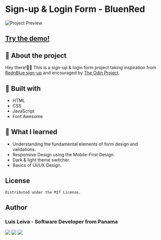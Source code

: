 # Sign-up & Login Form - BluenRed

![Project Preview](img/luislev.github.io_sign-up-form-bluenred.png)

## [Try the demo!](https://leivadev.github.io/sign-up-form-bluenred/)

## 📃 About the project

Hey there!👋🏼 This is a sign-up & login form project taking inspiration from [RednBlue sign-up](https://portal.rednbluepty.com/registrate) and encouraged by [The Odin Project](https://www.theodinproject.com/lessons/node-path-intermediate-html-and-css-sign-up-form).

## 🔧 Built with

- HTML
- CSS
- JavaScript
- Font Awesome

## 📖 What I learned

- Understanding the fundamental elements of form design and validations.
- Responsive Design using the Mobile-First Design.
- Dark & light theme switcher.
- Basics of UI/UX Design.

## License

    Distributed under the MIT License.

## Author

### Luis Leiva - Software Developer from Panama

<a href="https://www.github.com/leivadev" target="_blank" rel="noreferrer"><img src="https://img.shields.io/badge/Github-181717?style=for-the-badge&logo=github&logoColor=white&labelColor=101010"/></a>
<a href="https://www.linkedin.com/in/leivadev" target="_blank" rel="noreferrer"> <img src="https://img.shields.io/badge/Linkedin-0A66C2?style=for-the-badge&logo=linkedin&logoColor=white&labelColor=101010"/></a>
<a href="https://www.x.com/leivadev" target="_blank" rel="noreferrer"> <img src="https://img.shields.io/badge/Twitter-000000?style=for-the-badge&logo=X&logoColor=white&labelColor=101010"/></a>
